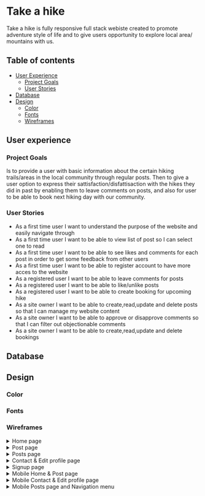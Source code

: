 # Take a hike

Take a hike is fully responsive full stack webiste created to promote adventure style of life and to give users opportunity to explore local area/ mountains with us.

## Table of contents
- [User Experience](#user-experience)
	- [Project Goals](#project-goals)
	- [User Stories](#user-stories)
- [Database](#database)
- [Design](#design)
  - [Color](#color)
  - [Fonts](#fonts)
  - [Wireframes](#wireframes)
## User experience
### Project Goals
Is to provide a user with basic information about the certain hiking trails/areas in the local community through regular posts. Then to give a user option to express their sattisfaction/disfattisaction with the hikes they did in past by enabling them to leave comments on posts, and also for user to be able to book next hiking day with our community.
### User Stories
- As a first time user I want to understand the purpose of the website and easily navigate through
- As a first time user I want to be able to view list of post so I can select one to read
- As a first time user I want to be able to see likes and comments for each post in order to get some feedback from other users
- As a first time user I want to be able to register account to have more acces to the website
- As a registered user I want to be able to leave comments for posts
- As a registered user I want to be able to like/unlike posts
- As a registered user I want to be able to create booking for upcoming hike
- As a site owner I want to be able to create,read,update and delete posts so that I can manage my website content
- As a site owner I want to be able to approve or disapprove comments so that I can filter out objectionable comments
- As a site owner I want to be able to create,read,update and delete bookings
## Database
## Design
### Color
### Fonts
### Wireframes
<details><summary>Home page</summary>
<img src="readme_img/home page.png">
</details>

<details><summary>Post page</summary>
<img src="readme_img/post_page.png">
</details>

<details><summary>Posts page</summary>
<img src="readme_img/login_post.png">
</details>

<details><summary>Contact & Edit profile page</summary>
<img src="readme_img/contact_edit_profile.png">
</details>

<details><summary>Signup page</summary>
<img src="readme_img/sign_up_page.png">
</details>

<details><summary>Mobile Home & Post page</summary>
<img src="readme_img/mobile_home_posts.png">
</details>

<details><summary>Mobile Contact & Edit profile page</summary>
<img src="readme_img/mobile_contact_edit_profile.png">
</details>

<details><summary>Mobile Posts page and Navigation menu</summary>
<img src="readme_img/mobile_posts_navbar.png">
</details>

